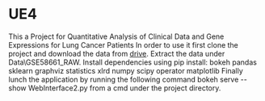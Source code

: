 # UE4
This a Project for Quantitative Analysis of Clinical Data and Gene Expressions for Lung Cancer Patients 
In order to use it first clone the project and download the data from [drive](https://drive.google.com/open?id=1rE8XppStS-bem7YlrABIIDjoS-Ep5tCC). Extract the data under Data\GSE58661_RAW.
Install dependencies using pip install: bokeh pandas sklearn graphviz statistics xlrd numpy scipy operator matplotlib
Finally lunch the application by running the following command bokeh serve --show WebInterface2.py from a cmd under the project directory.
